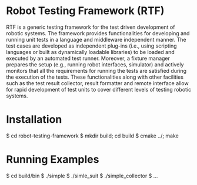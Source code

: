 Robot Testing Framework (RTF)
============================

RTF is a generic testing framework for the test driven development 
of robotic systems. The framework provides functionalities for developing
and running unit tests in a language and middleware independent manner. The
test cases are developed as independent plug-ins (i.e., using scripting languages
or built as dynamically loadable libraries) to be loaded and executed by an 
automated test runner. Moreover, a fixture manager prepares the setup (e.g., 
running robot interfaces, simulator) and actively monitors that all the requirements
for running the tests are satisfied during the execution of the tests. These 
functionalities along with other facilities such as the test result collector, 
result formatter and remote interface allow for rapid development of test units
to cover different levels of testing robotic systems.

Installation
============
$ cd robot-testing-framework
$ mkdir build; cd build
$ cmake ../; make


Running Examples
================
$ cd build/bin
$ ./simple
$ ./simle_suit
$ ./simple_collector
$ ...



